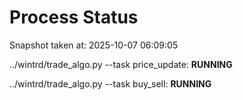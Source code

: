 # Process Status

Snapshot taken at: 2025-10-07 06:09:05

../wintrd/trade_algo.py --task price_update: **RUNNING**

../wintrd/trade_algo.py --task buy_sell: **RUNNING**

